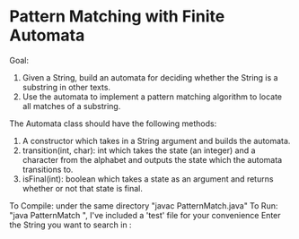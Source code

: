 # Pattern Matching with Finite Automata

Goal:
1. Given a String, build an automata for deciding whether the String is a substring in other texts.
2. Use the automata to implement a pattern matching algorithm to locate all matches of a substring.

The Automata class should have the following methods:
1. A constructor which takes in a String argument and builds the automata.
2. transition(int, char): int which takes the state (an integer) and a character from the alphabet and outputs the state which the automata transitions to.
3. isFinal(int): boolean which takes a state as an argument and returns whether or not that state is final.

To Compile: under the same directory  "javac PatternMatch.java"
To Run: "java PatternMatch <filename for matternmatch>", I've included a 'test' file for your convenience
Enter the String you want to search in <filename>: <Any String>
